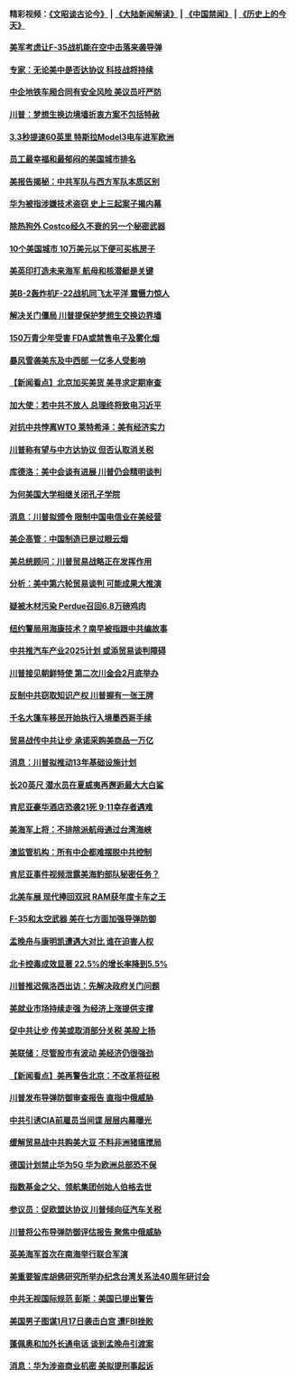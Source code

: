#### 精彩视频：[《文昭谈古论今》](https://github.com/gfw-breaker/wenzhao/blob/master/README.md?t=01211530) | [《大陆新闻解读》](https://github.com/gfw-breaker/ntdtv-comedy/blob/master/README.md?t=01211530) | [《中国禁闻》](https://github.com/gfw-breaker/ntdtv-news/blob/master/README.md?t=01211530) | [《历史上的今天》](https://github.com/gfw-breaker/today-in-history/blob/master/README.md?t=01211530) 

#### [美军考虑让F-35战机能在空中击落来袭导弹](../pages/nsc412/n10991166.md?t=01211530) 

#### [专家：无论美中是否达协议 科技战将持续](../pages/nsc412/n10990600.md?t=01211530) 

#### [中企地铁车厢合同有安全风险 美议员吁严防](../pages/nsc412/n10989908.md?t=01211530) 

#### [川普：梦想生换边境墙折衷方案不包括特赦](../pages/nsc412/n10989992.md?t=01211530) 

#### [3.3秒提速60英里 特斯拉Model3电车进军欧洲](../pages/nsc412/n10989887.md?t=01211530) 

#### [员工最幸福和最郁闷的美国城市排名](../pages/nsc412/n10989171.md?t=01211530) 

#### [美报告揭秘：中共军队与西方军队本质区别](../pages/nsc412/n10988007.md?t=01211530) 

#### [华为被指涉嫌技术盗窃 史上三起案子揭内幕](../pages/nsc412/n10988544.md?t=01211530) 

#### [除热狗外 Costco经久不衰的另一个秘密武器](../pages/nsc412/n10987854.md?t=01211530) 

#### [10个美国城市 10万美元以下便可买栋房子](../pages/nsc412/n10987722.md?t=01211530) 

#### [美英印打造未来海军 航母和核潜艇是关键](../pages/nsc412/n10940648.md?t=01211530) 

#### [美B-2轰炸机F-22战机同飞太平洋 震慑力惊人](../pages/nsc412/n10988582.md?t=01211530) 

#### [解决关门僵局 川普提保护梦想生交换边界墙](../pages/nsc412/n10988175.md?t=01211530) 

#### [150万青少年受害 FDA或禁售电子及雾化烟](../pages/nsc412/n10988186.md?t=01211530) 

#### [暴风雪袭美东及中西部 一亿多人受影响](../pages/nsc412/n10988131.md?t=01211530) 

#### [【新闻看点】北京加买美货 美寻求定期审查](../pages/nsc412/n10987864.md?t=01211530) 

#### [加大使：若中共不放人 总理终将致电习近平](../pages/nsc412/n10988091.md?t=01211530) 

#### [对抗中共悖离WTO 莱特希泽：美有经济实力](../pages/nsc412/n10988015.md?t=01211530) 

#### [川普称有望与中方达协议 但否认取消关税](../pages/nsc412/n10987938.md?t=01211530) 

#### [库德洛：美中会谈有进展 川普仍会精明谈判](../pages/nsc412/n10987906.md?t=01211530) 

#### [为何美国大学相继关闭孔子学院](../pages/nsc412/n10987695.md?t=01211530) 

#### [消息：川普拟颁令 限制中国电信业在美经营](../pages/nsc412/n10987255.md?t=01211530) 

#### [美企高管：中国制造已是过眼云烟](../pages/nsc412/n10986529.md?t=01211530) 

#### [美总统顾问：川普贸易战略正在发挥作用](../pages/nsc412/n10986320.md?t=01211530) 

#### [分析：美中第六轮贸易谈判 可能成果大推演](../pages/nsc412/n10986382.md?t=01211530) 

#### [疑被木材污染 Perdue召回6.8万磅鸡肉](../pages/nsc412/n10986295.md?t=01211530) 

#### [纽约警局用海康技术？南早被指跟中共编故事](../pages/nsc412/n10986039.md?t=01211530) 

#### [中共推汽车产业2025计划 或添贸易谈判障碍](../pages/nsc412/n10985839.md?t=01211530) 

#### [川普接见朝鲜特使 第二次川金会2月底举办](../pages/nsc412/n10986216.md?t=01211530) 

#### [反制中共窃取知识产权 川普握有一张王牌](../pages/nsc412/n10986046.md?t=01211530) 

#### [千名大篷车移民开始执行入境墨西哥手续](../pages/nsc412/n10986204.md?t=01211530) 

#### [贸易战传中共让步 承诺采购美商品一万亿](../pages/nsc412/n10985900.md?t=01211530) 

#### [消息：川普拟推动13年基础设施计划](../pages/nsc412/n10985743.md?t=01211530) 

#### [长20英尺 潜水员在夏威夷再邂逅最大大白鲨](../pages/nsc412/n10985690.md?t=01211530) 

#### [肯尼亚豪华酒店恐袭21死 9·11幸存者遇难](../pages/nsc412/n10985445.md?t=01211530) 

#### [美海军上将：不排除派航母通过台湾海峡](../pages/nsc412/n10984943.md?t=01211530) 

#### [澳监管机构：所有中企都难摆脱中共控制](../pages/nsc412/n10983591.md?t=01211530) 

#### [肯尼亚事件视频泄露美海豹部队秘密任务？](../pages/nsc412/n10984543.md?t=01211530) 

#### [北美车展 现代捧回双冠 RAM获年度卡车之王](../pages/nsc412/n10984064.md?t=01211530) 

#### [F-35和太空武器 美在七方面加强导弹防御](../pages/nsc412/n10984126.md?t=01211530) 

#### [孟晚舟与康明凯遭遇大对比 谁在迫害人权](../pages/nsc412/n10983804.md?t=01211530) 

#### [北卡控毒成效显著 22.5%的增长率降到5.5%](../pages/nsc412/n10983187.md?t=01211530) 

#### [川普推迟佩洛西出访：先解决政府关门问题](../pages/nsc412/n10983416.md?t=01211530) 

#### [美就业市场持续走强 为经济上涨提供支撑](../pages/nsc412/n10983238.md?t=01211530) 

#### [促中共让步 传美或取消部分关税 美股上扬](../pages/nsc412/n10983410.md?t=01211530) 

#### [美联储：尽管股市有波动 美经济仍很强劲](../pages/nsc412/n10983394.md?t=01211530) 

#### [【新闻看点】美再警告北京：不改革将征税](../pages/nsc412/n10982896.md?t=01211530) 

#### [川普发布导弹防御审查报告 直指中俄威胁](../pages/nsc412/n10982865.md?t=01211530) 

#### [中共引诱CIA前雇员当间谍 层层内幕曝光](../pages/nsc412/n10983054.md?t=01211530) 

#### [缓解贸易战中共购美大豆 不料非洲猪瘟搅局](../pages/nsc412/n10983126.md?t=01211530) 

#### [德国计划禁止华为5G 华为欧洲总部恐不保](../pages/nsc412/n10982951.md?t=01211530) 

#### [指数基金之父、领航集团创始人伯格去世](../pages/nsc412/n10982830.md?t=01211530) 

#### [参议员：促欧盟达协议 川普倾向征汽车关税](../pages/nsc412/n10982456.md?t=01211530) 

#### [川普将公布导弹防御评估报告 聚焦中俄威胁](../pages/nsc412/n10982323.md?t=01211530) 

#### [英美海军首次在南海举行联合军演](../pages/nsc412/n10981956.md?t=01211530) 

#### [美重要智库胡佛研究所举办纪念台湾关系法40周年研讨会](../pages/nsc412/n10981581.md?t=01211530) 

#### [中共无视国际规范 彭斯：美国已提出警告](../pages/nsc412/n10980891.md?t=01211530) 

#### [美国男子图谋1月17日袭击白宫 遭FBI挫败](../pages/nsc412/n10981236.md?t=01211530) 

#### [蓬佩奥和加外长通电话 谈到孟晚舟引渡案](../pages/nsc412/n10980431.md?t=01211530) 

#### [消息：华为涉盗商业机密 美拟提刑事起诉](../pages/nsc412/n10980593.md?t=01211530) 

